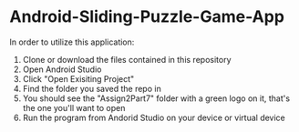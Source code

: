 ﻿# Android-Sliding-Puzzle-Game-App

In order to utilize this application:

  1. Clone or download the files contained in this repository
  2. Open Android Studio 
  3. Click "Open Exisiting Project"
  4. Find the folder you saved the repo in 
  5. You should see the "Assign2Part7" folder with a green logo on it, that's the one you'll want to open
  6. Run the program from Andorid Studio on your device or virtual device 

